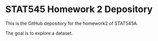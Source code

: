# STAT545 Homework 2 Depository
This is the GitHub depository for the homework2 of STAT545A.

The goal is to explore a dataset. 
